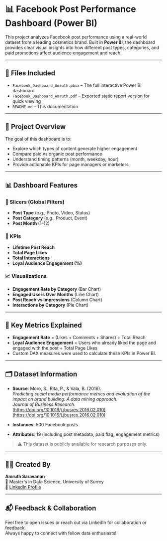 # 📊 Facebook Post Performance Dashboard (Power BI)

This project analyzes Facebook post performance using a real-world dataset from a leading cosmetics brand. Built in **Power BI**, the dashboard provides clear visual insights into how different post types, categories, and paid promotions affect audience engagement and reach.

---

## 📁 Files Included

- `Facebook_Dashboard_Amruth.pbix` – The full interactive Power BI dashboard
- `Facebook_Dashboard_Amruth.pdf` – Exported static report version for quick viewing
- `README.md` – This documentation

---

## 📌 Project Overview

The goal of this dashboard is to:

- Explore which types of content generate higher engagement
- Compare paid vs organic post performance
- Understand timing patterns (month, weekday, hour)
- Provide actionable KPIs for page managers or marketers

---

## 📊 Dashboard Features

### 🔸 Slicers (Global Filters)
- **Post Type** (e.g., Photo, Video, Status)
- **Post Category** (e.g., Product, Event)
- **Post Month** (1–12)

### 🔹 KPIs
- **Lifetime Post Reach**
- **Total Page Likes**
- **Total Interactions**
- **Loyal Audience Engagement (%)**

### 📈 Visualizations
- **Engagement Rate by Category** (Bar Chart)
- **Engaged Users Over Months** (Line Chart)
- **Post Reach vs Impressions** (Column Chart)
- **Interactions by Category** (Pie Chart)

---

## 🧠 Key Metrics Explained

- **Engagement Rate** = (Likes + Comments + Shares) ÷ Total Reach  
- **Loyal Audience Engagement** = Users who already liked the page and engaged with the post ÷ Total Page Likes  
- Custom DAX measures were used to calculate these KPIs in Power BI.

---

## 🗂️ Dataset Information

- **Source**: Moro, S., Rita, P., & Vala, B. (2016).  
  *Predicting social media performance metrics and evaluation of the impact on brand building: A data mining approach*.  
  *Journal of Business Research*. [https://doi.org/10.1016/j.jbusres.2016.02.010](https://doi.org/10.1016/j.jbusres.2016.02.010)

- **Instances**: 500 Facebook posts  
- **Attributes**: 19 (including post metadata, paid flag, engagement metrics)

> ⚠️ This dataset is publicly available for research purposes only.

---

## 🧑‍💻 Created By

**Amruth Saravanan**  
📍 Master's in Data Science, University of Surrey  
🔗 [LinkedIn Profile](https://www.linkedin.com/in/amruth-saravanan)

---

## 📬 Feedback & Collaboration

Feel free to open issues or reach out via LinkedIn for collaboration or feedback.  
Always happy to connect with fellow data enthusiasts!

